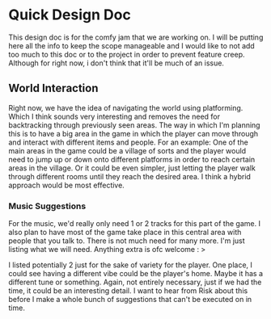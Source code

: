 # Quick Design Doc

This design doc is for the comfy jam that we are working on. I will be putting here all the info to keep the scope manageable and I would like to not add too much to this doc or to the project in order to prevent feature creep. Although for right now, i don't think that it'll be much of an issue.

## World Interaction
Right now, we have the idea of navigating the world using platforming. Which I think sounds very interesting and removes the need for backtracking through previously seen areas. The way in which I'm planning this is to have a big area in the game in which the player can move through and interact with different items and people.
For an example: One of the main areas in the game could be a village of sorts and the player would need to jump up or down onto different platforms in order to reach certain areas in the village. Or it could be even simpler, just letting the player walk through different rooms until they reach the desired area. I think a hybrid approach would be most effective.

### Music Suggestions
For the music, we'd really only need 1 or 2 tracks for this part of the game. I also plan to have most of the game take place in this central area with people that you talk to. There is not much need for many more. I'm just listing what we will need. Anything extra is ofc welcome : >

I listed potentially 2 just for the sake of variety for the player. One place, I could see having a different vibe could be the player's home. Maybe it has a different tune or something. Again, not entirely necessary, just if we had the time, it could be an interesting detail. I want to hear from Risk about this before I make a whole bunch of suggestions that can't be executed on in time.
